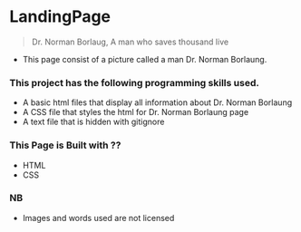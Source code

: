 # LandingPage

> Dr. Norman Borlaug, A man who saves thousand live
- This page consist of a picture called a man Dr. Norman Borlaung. 

### This project has the following programming skills used.
- A basic html files that display all information about Dr. Norman Borlaung
- A CSS file that styles the html for Dr. Norman Borlaung page
- A text file that is hidden with gitignore

### This Page is Built with ??
- HTML 
- CSS

### NB
- Images and words used are not licensed

